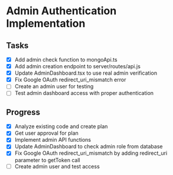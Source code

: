 # Admin Authentication Implementation

## Tasks
- [x] Add admin check function to mongoApi.ts
- [x] Add admin creation endpoint to server/routes/api.js
- [x] Update AdminDashboard.tsx to use real admin verification
- [x] Fix Google OAuth redirect_uri_mismatch error
- [ ] Create an admin user for testing
- [ ] Test admin dashboard access with proper authentication

## Progress
- [x] Analyze existing code and create plan
- [x] Get user approval for plan
- [x] Implement admin API functions
- [x] Update AdminDashboard to check admin role from database
- [x] Fix Google OAuth redirect_uri_mismatch by adding redirect_uri parameter to getToken call
- [ ] Create admin user and test access
